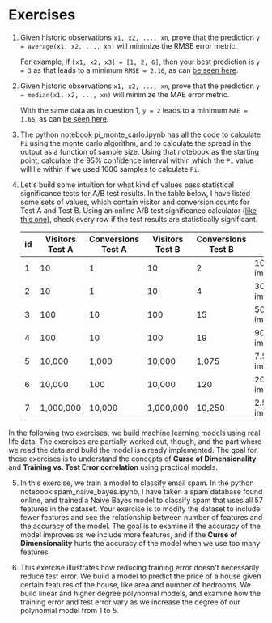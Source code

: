 # Exercises

1. Given historic observations `x1, x2, ..., xn`, prove that the prediction `y = average(x1, x2, ..., xn)` will minimize the RMSE error metric.

    For example, if `[x1, x2, x3] = [1, 2, 6]`, then your best prediction is `y = 3` as that leads to a minimum `RMSE = 2.16`, as can [be seen here](https://www.desmos.com/calculator/98cfi3mcka). 

2.  Given historic observations `x1, x2, ..., xn`, prove that the prediction `y = median(x1, x2, ..., xn)` will minimize the MAE error metric.

    With the same data as in question 1, `y = 2` leads to a minimum `MAE = 1.66`, as can [be seen here](https://www.desmos.com/calculator/mhhbextqkk).

3. The python notebook pi_monte_carlo.ipynb has all the code to calculate `Pi` using the monte carlo algorithm, and to calculate the spread in the output as a function of sample size. Using that notebook as the starting point, calculate the 95% confidence interval within which the `Pi` value will lie within if we used 1000 samples to calculate `Pi`.

4. Let's build some intuition for what kind of values pass statistical significance tests for A/B test results. In the table below, I have listed some sets of values, which contain visitor and conversion counts for Test A and Test B. Using an online A/B test significance calculator ([like this one](https://abtestguide.com/calc/)), check every row if the test results are statistically significant.

    | id  | Visitors Test A | Conversions Test A | Visitors Test B | Conversions Test B | Note |
    | --- | --- | --- | --- | --- | --- | 
    | 1 | 10 | 1 | 10 | 2 | 100% improvement |
    | 2 | 10 | 1 | 10 | 4 | 300% improvement |
    | 3 | 100 | 10 | 100 | 15 | 50% improvement |
    | 4 | 100 | 10 | 100 | 19 | 90% improvement |
    | 5 | 10,000 | 1,000 | 10,000 | 1,075 | 7.5% improvement |
    | 6 | 10,000 | 100 | 10,000 | 120 | 20% improvement |
    | 7 | 1,000,000 | 10,000 | 1,000,000 | 10,250 | 2.5% improvement |


In the following two exercises, we build machine learning models using real life data. The exercises are partially worked out, though, and the part where we read the data and build the model is already implemented. The goal for these exercises is to understand the concepts of **Curse of Dimensionality** and **Training vs. Test Error correlation** using practical models.

5. In this exercise, we train a model to classify email spam. In the python notebook spam_naive_bayes.ipynb, I have taken a spam database found online, and trained a Naive Bayes model to classify spam that uses all 57 features in the dataset. Your exercise is to modify the dataset to include fewer features and see the relationship between number of features and the accuracy of the model. The goal is to examine if the accuracy of the model improves as we include more features, and if the **Curse of Dimensionality** hurts the accuracy of the model when we use too many features.

6. This exercise illustrates how reducing training error doesn't necessarily reduce test error. We build a model to predict the price of a house given certain features of the house, like area and number of bedrooms. We build linear and higher degree polynomial models, and examine how the training error and test error vary as we increase the degree of our polynomial model from 1 to 5.


 
 